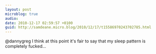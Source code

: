 ```yaml
---
layout: post
microblog: true
audio: 
date: 2010-12-17 02:59:57 +0100
guid: http://samdeane.micro.blog/2010/12/17/t15586970243702785.html
---
```

@dannygreg I think at this point it's fair to say that my sleep pattern is completely fucked…
